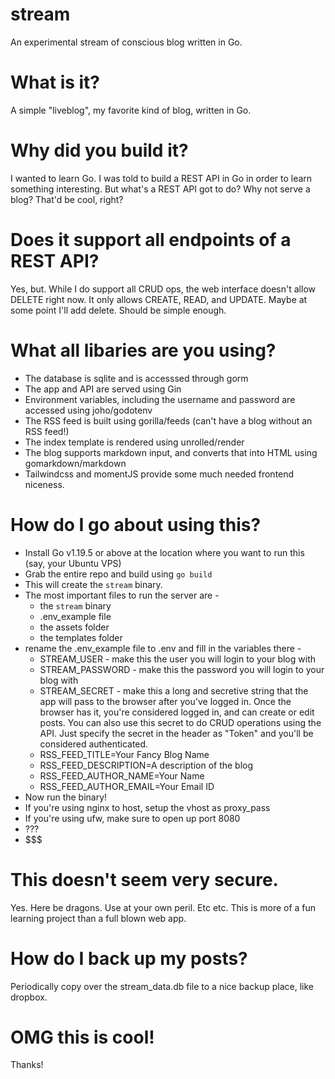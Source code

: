 # stream
An experimental stream of conscious blog written in Go.

# What is it?
A simple "liveblog", my favorite kind of blog, written in Go.

# Why did you build it?
I wanted to learn Go. I was told to build a REST API in Go in order to learn something interesting. But what's a REST API got to do? Why not serve a blog? That'd be cool, right?

# Does it support all endpoints of a REST API?
Yes, but. While I do support all CRUD ops, the web interface doesn't allow DELETE right now. It only allows CREATE, READ, and UPDATE. Maybe at some point I'll add delete. Should be simple enough.

# What all libaries are you using?
- The database is sqlite and is accesssed through gorm
- The app and API are served using Gin
- Environment variables, including the username and password are accessed using joho/godotenv
- The RSS feed is built using gorilla/feeds (can't have a blog without an RSS feed!)
- The index template is rendered using unrolled/render
- The blog supports markdown input, and converts that into HTML using gomarkdown/markdown
- Tailwindcss and momentJS provide some much needed frontend niceness.

# How do I go about using this?
- Install Go v1.19.5 or above at the location where you want to run this (say, your Ubuntu VPS)
- Grab the entire repo and build using `go build`
- This will create the `stream` binary.
- The most important files to run the server are - 
	- the `stream` binary 
	- .env_example file
	- the assets folder 
	- the templates folder
- rename the .env_example file to .env and fill in the variables there - 
	- STREAM_USER 		- make this the user you will login to your blog with
	- STREAM_PASSWORD   - make this the password you will login to your blog with
	- STREAM_SECRET     - make this a long and secretive string that the app will pass to the browser after you've logged in. Once the browser has it, you're considered logged in, and can create or edit posts. You can also use this secret to do CRUD operations using the API. Just specify the secret in the header as "Token" and you'll be considered authenticated.
	- RSS_FEED_TITLE=Your Fancy Blog Name
	- RSS_FEED_DESCRIPTION=A description of the blog
	- RSS_FEED_AUTHOR_NAME=Your Name
	- RSS_FEED_AUTHOR_EMAIL=Your Email ID
- Now run the binary!
- If you're using nginx to host, setup the vhost as proxy_pass
- If you're using ufw, make sure to open up port 8080
- ???
- $$$

# This doesn't seem very secure.
Yes. Here be dragons. Use at your own peril. Etc etc. This is more of a fun learning project than a full blown web app.

# How do I back up my posts?
Periodically copy over the stream_data.db file to a nice backup place, like dropbox.

# OMG this is cool!
Thanks!